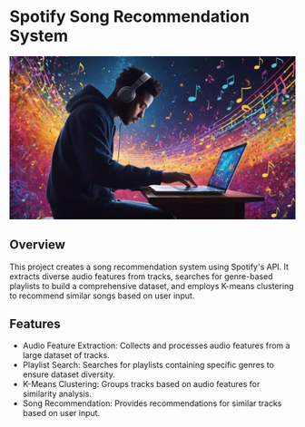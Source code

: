 # Spotify Song Recommendation System

![coverpic](coverpic.webp)
## Overview

This project creates a song recommendation system using Spotify's API. It extracts diverse audio features from tracks, searches for genre-based playlists to build a comprehensive dataset, and employs K-means clustering to recommend similar songs based on user input.
## Features

- Audio Feature Extraction: Collects and processes audio features from a large dataset of tracks.
- Playlist Search: Searches for playlists containing specific genres to ensure dataset diversity.
- K-Means Clustering: Groups tracks based on audio features for similarity analysis.
- Song Recommendation: Provides recommendations for similar tracks based on user input.

